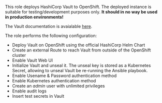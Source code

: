# 

This role deploys HashiCorp Vault to OpenShift. The deployed instance is suitable for testing/development purposes only. **It should in no way be used in production environments!**

The Vault documentation is avaialable [here](https://learn.hashicorp.com/vault).

The role performs the following configuration:

* Deploy Vault on OpenShift using the official HashiCorp Helm Chart
* Create an external Route to reach Vault from outside of the OpenShift cluster
* Enable Vault Web UI
* Initialize Vault and unseal it. The unseal key is stored as a Kubernetes Secret, allowing to unseal Vault be re-running the Ansible playbook.
* Enable Usename & Password authentication method
* Enable Kubernetes authentication method
* Create an *admin* user with unlimited privileges
* Enable audit logs
* Insert test secrets in Vault
